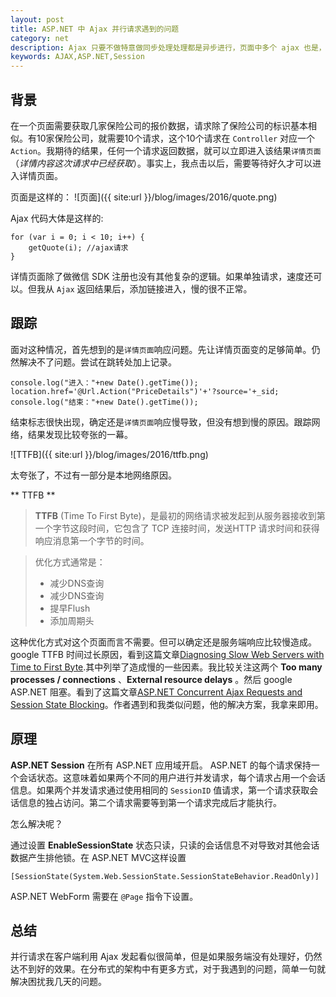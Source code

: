 ```yaml
---
layout: post
title: ASP.NET 中 Ajax 并行请求遇到的问题
category: net
description: Ajax 只要不做特意做同步处理处理都是异步进行，页面中多个 ajax 也是，对于客户端是这样的。而服务端对待请求，往往有自身一套逻辑，如果没有处理好这个逻辑。纵然客户端异步，响应也是上不去。
keywords: AJAX,ASP.NET,Session
---
```


## 背景

在一个页面需要获取几家保险公司的报价数据，请求除了保险公司的标识基本相似。有10家保险公司，就需要10个请求，这个10个请求在 `Controller` 对应一个 `Action`。我期待的结果，任何一个请求返回数据，就可以立即进入该结果`详情页面`（*详情内容这次请求中已经获取*）。事实上，我点击以后，需要等待好久才可以进入详情页面。

页面是这样的：
![页面]({{ site:url }}/blog/images/2016/quote.png)

Ajax 代码大体是这样的:

```
for (var i = 0; i < 10; i++) {
    getQuote(i); //ajax请求
}
```
详情页面除了做微信 SDK 注册也没有其他复杂的逻辑。如果单独请求，速度还可以。但我从 `Ajax` 返回结果后，添加链接进入，慢的很不正常。

## 跟踪

面对这种情况，首先想到的是`详情页面`响应问题。先让详情页面变的足够简单。仍然解决不了问题。尝试在跳转处加上记录。

```
console.log("进入："+new Date().getTime());
location.href='@Url.Action("PriceDetails")'+'?source='+_sid;
console.log("结束："+new Date().getTime());
```
结束标志很快出现，确定还是`详情页面`响应慢导致，但没有想到慢的原因。跟踪网络，结果发现比较夸张的一幕。

![TTFB]({{ site:url }}/blog/images/2016/ttfb.png)

太夸张了，不过有一部分是本地网络原因。

** TTFB **
> **TTFB** (Time To First Byte)，是最初的网络请求被发起到从服务器接收到第一个字节这段时间，它包含了 TCP 连接时间，发送HTTP 请求时间和获得响应消息第一个字节的时间。

>优化方式通常是：
>+ 减少DNS查询
>+ 减少DNS查询
>+ 提早Flush
>+ 添加周期头

这种优化方式对这个页面而言不需要。但可以确定还是服务端响应比较慢造成。google TTFB 时间过长原因，看到这篇文章[Diagnosing Slow Web Servers with Time to First Byte](http://www.websiteoptimization.com/speed/tweak/time-to-first-byte/).其中列举了造成慢的一些因素。我比较关注这两个 **Too many processes / connections** 、**External resource delays** 。然后 google ASP.NET 阻塞。看到了这篇文章[ASP.NET Concurrent Ajax Requests and Session State Blocking](http://johnculviner.com/asp-net-concurrent-ajax-requests-and-session-state-blocking/)。作者遇到和我类似问题，他的解决方案，我拿来即用。

## 原理

**ASP.NET Session** 在所有 ASP.NET 应用域开启。 ASP.NET 的每个请求保持一个会话状态。这意味着如果两个不同的用户进行并发请求，每个请求占用一个会话信息。如果两个并发请求通过使用相同的 `SessionID` 值请求，第一个请求获取会话信息的独占访问。第二个请求需要等到第一个请求完成后才能执行。

怎么解决呢？

通过设置 **EnableSessionState** 状态只读，只读的会话信息不对导致对其他会话数据产生排他锁。在 ASP.NET MVC这样设置

```
[SessionState(System.Web.SessionState.SessionStateBehavior.ReadOnly)]
``` 
ASP.NET WebForm 需要在 `@Page` 指令下设置。

## 总结

并行请求在客户端利用 Ajax 发起看似很简单，但是如果服务端没有处理好，仍然达不到好的效果。在分布式的架构中有更多方式，对于我遇到的问题，简单一句就解决困扰我几天的问题。

